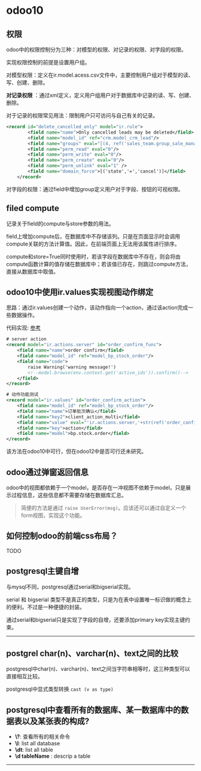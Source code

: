 # odoo10

## 权限

odoo中的权限控制分为三种：对模型的权限、对记录的权限、对字段的权限。

实现权限控制的前提是设置用户组。

对模型权限：定义在ir.model.acess.csv文件中，主要控制用户组对于模型的读、写、创建、删除。

__对记录权限__ ：通过xml定义，定义用户组用户对于数据库中记录的读、写、创建、删除。

对于记录的权限常见用法：限制用户只可访问与自己有关的记录。

```xml
<record id="delete_cancelled_only" model="ir.rule">
        <field name="name">Only cancelled leads may be deleted</field>
        <field name="model_id" ref="crm.model_crm_lead"/>
        <field name="groups" eval="[(4, ref('sales_team.group_sale_manager'))]"/>
        <field name="perm_read" eval="0"/>
        <field name="perm_write" eval="0"/>
        <field name="perm_create" eval="0"/>
        <field name="perm_unlink" eval="1" />
        <field name="domain_force">[('state','=','cancel')]</field>
    </record>
```

对字段的权限：通过field中增加group定义用户对于字段、按钮的可视权限。

## filed compute

记录关于field的compute与store参数的用法。

field上增加compute后，在数据库中不存储该列。只是在页面显示时会调用compute关联的方法计算值。因此，在前端页面上无法用该属性进行排序。

compute和store=True同时使用时，若该字段在数据库中不存在，则会将由compute函数计算的值存储在数据库中；若该值已存在，则跳过compute方法，直接从数据库中取值。

## odoo10中使用ir.values实现视图动作绑定

思路：通过ir.values创建一个动作，该动作指向一个action，通过该action完成一些数据操作。

代码实现:
[参考](https://www.cnblogs.com/joshuajan/p/6258028.html
)
```xml
# server action
<record model="ir.actions.server" id="order_confirm_func">
    <field name="name">order confirm</field>
    <field name="model_id" ref="model_bp_stock_order"/>
    <field name="code">
        raise Warning('warning message!')
        <!--model.browse(env.context.get('active_ids')).confirm()-->
    </field>
</record>

# 动作功能测试
<record model="ir.values" id="order_confirm_action">
    <field name="model_id" ref="model_bp_stock_order"/>
    <field name="name">订单批次确认</field>
    <field name="key2">client_action_multi</field>
    <field name="value" eval="'ir.actions.server,'+str(ref('order_confirm_func'))"/>
    <field name="key">action</field>
    <field name="model">bp.stock.order</field>
</record>
```

该方法在odoo10中可行，但在odoo12中是否可行还未研究。


## odoo通过弹窗返回信息

odoo中的视图都依赖于一个model，是否存在一冲视图不依赖于model，只是展示过程信息，这些信息都不需要存储在数据库汇总。
> 简便的方法是通过 ```raise UserError(msg)```。应该还可以通过自定义一个form视图，实现这个功能。

## 如何控制odoo的前端css布局？

TODO

## postgresql主键自增

与mysql不同，postgresql通过serial和bigserial实现。

serial 和 bigserial 类型不是真正的类型，只是为在表中设置唯一标识做的概念上的便利。不过是一种便捷的封装。

通过serial和bigserial只是实现了字段的自增，还要添加primary key实现主键约束。

----

## postgrel char(n)、varchar(n)、text之间的比较

postgresql中char(n)、varchar(n)、text之间当字符串相等时，这三种类型可以直接相互比较。

postgresql中显式类型转换 `cast (v as type)`

## postgresql中查看所有的数据库、某一数据库中的数据表以及某张表的构成?

- __\\?__: 查看所有的相关命令
- __\l__: list all database
- __\dt__: list all table
- __\d tableName__ : descrip a table

---

